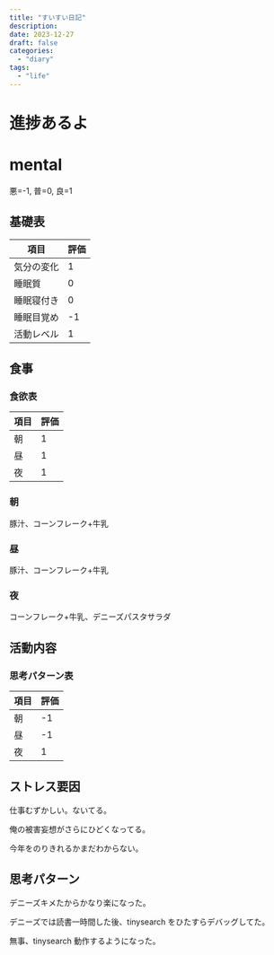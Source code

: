 ```yaml
---
title: "すいすい日記"
description:
date: 2023-12-27
draft: false
categories:
  - "diary"
tags:
  - "life"
---
```


# 進捗あるよ

# mental

悪=-1, 普=0, 良=1

## 基礎表

| 項目       | 評価 |
| ---------- | ---- |
| 気分の変化 | 1    |
| 睡眠質     | 0    |
| 睡眠寝付き | 0    |
| 睡眠目覚め | -1   |
| 活動レベル | 1    |

## 食事

### 食欲表

| 項目 | 評価 |
| ---- | ---- |
| 朝   | 1    |
| 昼   | 1    |
| 夜   | 1    |

### 朝

豚汁、コーンフレーク+牛乳

### 昼

豚汁、コーンフレーク+牛乳

### 夜

コーンフレーク+牛乳、デニーズパスタサラダ

## 活動内容

### 思考パターン表

| 項目 | 評価 |
| ---- | ---- |
| 朝   | -1   |
| 昼   | -1   |
| 夜   | 1    |

## ストレス要因

仕事むずかしい。ないてる。

俺の被害妄想がさらにひどくなってる。

今年をのりきれるかまだわからない。

## 思考パターン

デニーズキメたからかなり楽になった。

デニーズでは読書一時間した後、tinysearch をひたすらデバッグしてた。

無事、tinysearch 動作するようになった。
